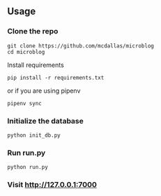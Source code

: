 ## Usage

### Clone the repo
```
git clone https://github.com/mcdallas/microblog
cd microblog
```

Install requirements
```
pip install -r requirements.txt
```

or if you are using pipenv

```
pipenv sync
```

### Initialize the database
```
python init_db.py
```

### Run run.py

```
python run.py
```

### Visit http://127.0.0.1:7000